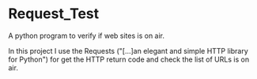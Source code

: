 # Request_Test
A python program to verify if web sites is on air.

In this project I use the Requests ("[...]an elegant and simple HTTP library for Python") for get the HTTP return code and check the list of URLs is on air. 

